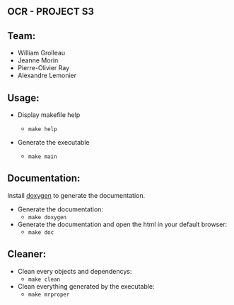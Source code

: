 ## OCR - PROJECT S3

## Team:

- William Grolleau
- Jeanne Morin
- Pierre-Olivier Ray
- Alexandre Lemonier

## Usage:

- Display makefile help
    - `make help`

- Generate the executable
    - `make main`

## Documentation:

Install [doxygen](http://www.doxygen.nl/manual/install.html) to generate the documentation.

- Generate the documentation:
    - `make doxygen`
- Generate the documentation and open the html in your default browser:
    - `make doc`

## Cleaner:

- Clean every objects and dependencys:
    - `make clean`
- Clean everything generated by the executable:
    - `make mrproper`
